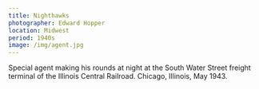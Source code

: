 ```yaml
---
title: Nighthawks
photographer: Edward Hopper
location: Midwest
period: 1940s
image: /img/agent.jpg
---
```



Special agent making his rounds at night at the South Water Street freight terminal of the Illinois Central Railroad. Chicago, Illinois, May 1943.
